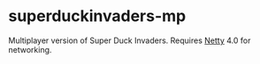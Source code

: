 # superduckinvaders-mp
Multiplayer version of Super Duck Invaders. Requires [Netty](http://netty.io/) 4.0 for networking.
